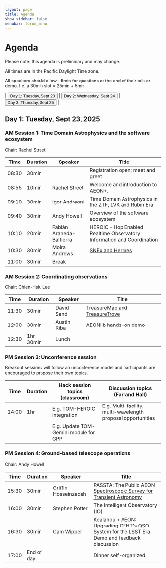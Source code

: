 ```yaml
---
layout: page
title: Agenda
show_sidebar: false
menubar: forum_menu
---
```


# Agenda
Please note: this agenda is preliminary and may change. 

All times are in the Pacific Daylight Time zone.  

All speakers should allow ~5min for questions at the end of their talk or demo.  I.e. a 30min slot = 25min + 5min. 

| <a href="/observatories_forum/agenda/"><button type="button">Day 1: Tuesday, Sept 23</button></a> | <a href="/observatories_forum/agenda2/"><button type="button">Day 2: Wednesday, Sept 24</button></a> | <a href="/observatories_forum/agenda3/"><button type="button">Day 3: Thursday, Sept 25</button></a> |

## Day 1: Tuesday, Sept 23, 2025
### AM Session 1: Time Domain Astrophysics and the software ecosystem
Chair: Rachel Street

| Time   | Duration | Speaker                   | Title                                                                                                    |
|--------| -------- |---------------------------|----------------------------------------------------------------------------------------------------------|
| 08:30  | 30min   |                           | Registration open; meet and greet                                                                        |
| 08:55	 | 10min	  | Rachel Street	            | Welcome and introduction to AEON+.                                                                       |
| 09:10	 | 30min	| Igor Andreoni	            | Time Domain Astrophysics in the ZTF, LVK and Rubin Era                                                   |
| 09:40	 | 30min	| Andy Howell	              | Overview of the software ecosystem                                                                       |
| 10:10	 | 20min	| Fabián Araneda-Baltierra	 | HEROIC – Hop Enabled Realtime Observatory Information and Coordination                                   |
| 10:30	 | 30min	| Moira Andrews	            | [SNEx and Hermes](https://drive.google.com/file/d/1OW7iVM4deZehR-5NgVL8HxZ47MBabSUY/view?usp=drive_link) |
| 11:00  | 30min | Break                     |

### AM Session 2: Coordinating observations				
Chair: Chien-Hsiu Lee

| Time  | Duration | Speaker | Title                                                                                                                  |
|-------| -------- | ------- |------------------------------------------------------------------------------------------------------------------------|
| 11:30	| 30min	| David Sand	| [TreasureMap and TreasureTrove](https://drive.google.com/file/d/1jhsnfmp0cbvJ-mJUs3aP0YHiSf0LJ7WL/view?usp=drive_link) |
| 12:00	| 30min	| Austin Riba	| AEONlib hands-on demo                                                                                                  |
| 12:30	| 1hr 30min	| Lunch			|

### PM Session 3: Unconference session
Breakout sessions will follow an unconference model and participants are encouraged to propose their own topics.

| Time  | Duration | Hack session topics (classroom)          | Discussion topics (Farrand Hall)	                                 |
|-------| -------- |------------------------------------------|-------------------------------------------------------------------|
| 14:00	| 1hr 	| E.g. TOM-HEROIC integration	             | E.g. Multi-facility, multi-wavelength proposal opportunities 				 |
| 		| 		| E.g. Update TOM-Gemini module for GPP			 |                                                                   |	

### PM Session 4: Ground-based telescope operations							
Chair: Andy Howell

| Time  | Duration | Speaker | Title                                                                                                                                                          |
|-------| -------- | ------- |----------------------------------------------------------------------------------------------------------------------------------------------------------------|
| 15:30	| 30min	| Griffin Hosseinzadeh	| [PASSTA: The Public AEON Spectroscopic Survey for Transient Astronomy](https://drive.google.com/file/d/14__IB0kawbnPj9zdQI1JH_UgI7oOogdt/view?usp=drive_link)	 |				
| 16:00	| 30min	| Stephen Potter	| The Intelligent Observatory (IO) 	                                                                                                                             |	
| 16:30	| 30min	| Cam Wipper	| Kealahou + AEON: Upgrading CFHT's QSO System for the LSST Era	Demo and feedback discussion	                                                                    |			
| 17:00	| End of day   | | Dinner self-organized		                                                                                                                                        |